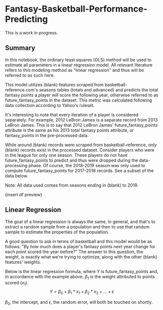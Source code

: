 # Fantasy-Basketball-Performance-Predicting

This is a work in progress.

## Summary

In this notebook, the ordinary least squares (OLS) method will be used to estimate all parameters in a linear regression model. All relevant literature refers to this modeling method as "linear regression" and thus will be referred to as such here.

This model utilizes (blank) features scraped from basketball-reference.com's seasons tables (totals and advanced) and predicts the total fantasy points a player will score the following year, otherwise referred to as future_fantasy_points in the dataset. This metric was calculated following data collection according to Yahoo's ruleset.

It's interesting to note that every iteration of a player is considered separately. For example, 2012 LeBron James is a separate record from 2013 LeBron James. This is to say that 2012 LeBron James' future_fantasy_points attribute is the same as his 2013 total fantasy points attribute, or fantasy_points in the pre-processed data.

While around (blank) records were scraped from basketball-reference, only (blank) records exist in the processed dataset. Consider players who were in the league for only one season. These players do not have future_fantasy_points to predict and thus were dropped during the data-processing phase. Of course, the 2018-2019 season was only used to compute future_fantasy_points for 2017-2018 records. See a subset of the data below.

Note: All data used comes from seasons ending in (blank) to 2019.

(insert df preview)

## Linear Regression

The goal of a linear regression is always the same, in general, and that's to extract a random sample from a population and then to use that random sample to estimate the properties of the population.

A good question to ask in terms of basketball and this model would be as follows: "By how much does a player's fantasy points next year change for each point scored the year before?" The answer to this question, the weight, is exactly what we're trying to optimize, along with the other (blank) features' weights.

Below is the linear regression formula, where Y is future_fantasy_points and, in accordance with the example above, $\beta_1$ is the weight attributed to points scored ($x_1$).
$$\begin{equation*} Y = \beta_0 + \beta_1 * x_1 + \beta_2 * x_2 + ... + \epsilon \end{equation*}$$

$\beta_0$, the intercept, and $\epsilon$, the random error, will both be touched on shortly.
